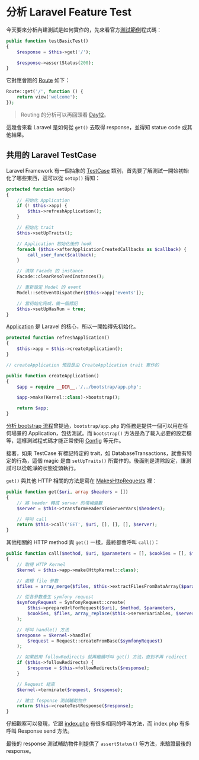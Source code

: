 # 分析 Laravel Feature Test

今天要來分析內建測試是如何實作的，先來看官方[測試範例][ExampleTest]程式碼：

```php
public function testBasicTest()
{
    $response = $this->get('/');

    $response->assertStatus(200);
}
```

它對應會跑的 [Route][web.php] 如下：

```php
Route::get('/', function () {
    return view('welcome');
});
```

> Routing 的分析可以再回頭看 [Day12][]。

這幾會來看 Laravel 是如何從 `get()` 去取得 response，並得知 statue code 或其他結果。

## 共用的 Laravel TestCase

Laravel Framework 有一個抽象的 [TestCase][] 類別，首先要了解測試一開始初始化了哪些東西，這可以從 `setUp()` 得知：

```php
protected function setUp()
{
    // 初始化 Application
    if (! $this->app) {
        $this->refreshApplication();
    }

    // 初始化 trait
    $this->setUpTraits();

    // Application 初始化後的 hook
    foreach ($this->afterApplicationCreatedCallbacks as $callback) {
        call_user_func($callback);
    }

    // 清除 Facade 的 instance
    Facade::clearResolvedInstances();

    // 重新設定 Model 的 event
    Model::setEventDispatcher($this->app['events']);

    // 當初始化完成，做一個標記
    $this->setUpHasRun = true;
}
```

[Application][Day05] 是 Laravel 的核心，所以一開始得先初始化。

```php
protected function refreshApplication()
{
    $this->app = $this->createApplication();
}

// createApplication 預設是由 CreateApplication trait 實作的

public function createApplication()
{
    $app = require __DIR__.'/../bootstrap/app.php';

    $app->make(Kernel::class)->bootstrap();

    return $app;
}
```

[分析 bootstrap 流程][Day02]曾提過，`bootstrap/app.php` 的任務是提供一個可以用在任何場景的 Application，包括測試。而 `bootstrap()` 方法是為了載入必要的設定檔等，這樣測試程式碼才能正常使用 [Config][Day06] 等元件。

接著，如果 TestCase 有標記特定的 trait，如 DatabaseTransactions，就會有特定的行為，這個 magic 是由 `setUpTraits()` 所實作的。後面則是清除設定，讓測試可以從乾淨的狀態從頭執行。

`get()` 與其他 HTTP 相關的方法是寫在 [MakesHttpRequests][] 裡：

```php
public function get($uri, array $headers = [])
{
    // 將 header 轉成 server 的環境變數
    $server = $this->transformHeadersToServerVars($headers);

    // 呼叫 call
    return $this->call('GET', $uri, [], [], [], $server);
}
```

其他相關的 HTTP method 與 `get()` 一樣，最終都會呼叫 `call()`：

```php
public function call($method, $uri, $parameters = [], $cookies = [], $files = [], $server = [], $content = null)
{
    // 取得 HTTP Kernel
    $kernel = $this->app->make(HttpKernel::class);

    // 處理 file 參數
    $files = array_merge($files, $this->extractFilesFromDataArray($parameters));

    // 從各參數產生 symfony request
    $symfonyRequest = SymfonyRequest::create(
        $this->prepareUrlForRequest($uri), $method, $parameters,
        $cookies, $files, array_replace($this->serverVariables, $server), $content
    );

    // 呼叫 handle() 方法
    $response = $kernel->handle(
        $request = Request::createFromBase($symfonyRequest)
    );

    // 如果啟用 followRedirects 就再繼續呼叫 get() 方法，直到不再 redirect
    if ($this->followRedirects) {
        $response = $this->followRedirects($response);
    }

    // Request 結束
    $kernel->terminate($request, $response);

    // 建立 fesponse 測試輔助物件
    return $this->createTestResponse($response);
}
```

仔細觀察可以發現，它跟 [index.php][] 有很多相同的呼叫方法，而 index.php 有多呼叫 Response send 方法。

最後的 response 測試輔助物件則提供了 `assertStatus()` 等方法，來驗證最後的 response。

[ExampleTest]: https://github.com/laravel/laravel/blob/v5.7.0/tests/Feature/ExampleTest.php
[MakesHttpRequests]: https://github.com/laravel/framework/blob/v5.7.6/src/Illuminate/Foundation/Testing/Concerns/MakesHttpRequests.php
[TestCase]: https://github.com/laravel/framework/blob/v5.7.6/src/Illuminate/Foundation/Testing/TestCase.php
[index.php]: https://github.com/laravel/laravel/blob/v5.7.0/public/index.php
[web.php]: https://github.com/laravel/laravel/blob/v5.7.0/routes/web.php

[Day02]: day02.md
[Day05]: day05.md
[Day06]: day06.md
[Day12]: day12.md
